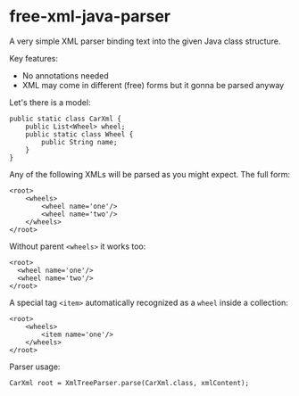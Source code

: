 # free-xml-java-parser

A very simple XML parser binding text into the given Java class structure.

Key features:

- No annotations needed
- XML may come in different (free) forms but it gonna be parsed anyway

Let's there is a model:

    public static class CarXml {
        public List<Wheel> wheel;
        public static class Wheel {
            public String name;
        }
    }

Any of the following XMLs will be parsed as you might expect.
The full form:

    <root>
        <wheels>
            <wheel name='one'/>
            <wheel name='two'/>
        </wheels>
    </root>

Without parent `<wheels>` it works too:

    <root>
      <wheel name='one'/>
      <wheel name='two'/>
    </root>

A special tag `<item>` automatically recognized as a `wheel` inside a collection:

    <root>
        <wheels>
            <item name='one'/>
        </wheels>
    </root>

Parser usage:

    CarXml root = XmlTreeParser.parse(CarXml.class, xmlContent);
